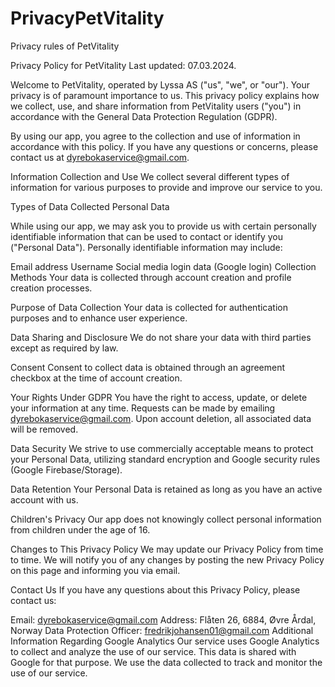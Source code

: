 # PrivacyPetVitality
Privacy rules of PetVitality

Privacy Policy for PetVitality
Last updated: 07.03.2024.

Welcome to PetVitality, operated by Lyssa AS ("us", "we", or "our"). Your privacy is of paramount importance to us. This privacy policy explains how we collect, use, and share information from PetVitality users ("you") in accordance with the General Data Protection Regulation (GDPR).

By using our app, you agree to the collection and use of information in accordance with this policy. If you have any questions or concerns, please contact us at dyrebokaservice@gmail.com.

Information Collection and Use
We collect several different types of information for various purposes to provide and improve our service to you.

Types of Data Collected
Personal Data

While using our app, we may ask you to provide us with certain personally identifiable information that can be used to contact or identify you ("Personal Data"). Personally identifiable information may include:

Email address
Username
Social media login data (Google login)
Collection Methods
Your data is collected through account creation and profile creation processes.

Purpose of Data Collection
Your data is collected for authentication purposes and to enhance user experience.

Data Sharing and Disclosure
We do not share your data with third parties except as required by law.

Consent
Consent to collect data is obtained through an agreement checkbox at the time of account creation.

Your Rights Under GDPR
You have the right to access, update, or delete your information at any time. Requests can be made by emailing dyrebokaservice@gmail.com. Upon account deletion, all associated data will be removed.

Data Security
We strive to use commercially acceptable means to protect your Personal Data, utilizing standard encryption and Google security rules (Google Firebase/Storage).

Data Retention
Your Personal Data is retained as long as you have an active account with us.

Children's Privacy
Our app does not knowingly collect personal information from children under the age of 16.

Changes to This Privacy Policy
We may update our Privacy Policy from time to time. We will notify you of any changes by posting the new Privacy Policy on this page and informing you via email.

Contact Us
If you have any questions about this Privacy Policy, please contact us:

Email: dyrebokaservice@gmail.com
Address: Flåten 26, 6884, Øvre Årdal, Norway
Data Protection Officer: fredrikjohansen01@gmail.com
Additional Information Regarding Google Analytics
Our service uses Google Analytics to collect and analyze the use of our service. This data is shared with Google for that purpose. We use the data collected to track and monitor the use of our service. 
